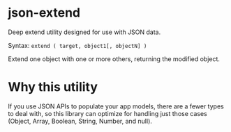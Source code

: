# json-extend

Deep extend utility designed for use with JSON data.

Syntax: `extend ( target, object1[, objectN] )`

Extend one object with one or more others, returning the modified object.

# Why this utility

If you use JSON APIs to populate your app models, there are a fewer types to deal with,
so this library can optimize for handling just those cases (Object, Array, Boolean, String, Number, and null).
